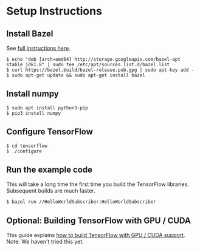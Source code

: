 # Setup Instructions

## Install Bazel

See [full instructions here](https://bazel.build/versions/master/docs/install.html#2-add-bazel-distribution-uri-as-a-package-source-one-time-setup).

    $ echo "deb [arch=amd64] http://storage.googleapis.com/bazel-apt stable jdk1.8" | sudo tee /etc/apt/sources.list.d/bazel.list
    $ curl https://bazel.build/bazel-release.pub.gpg | sudo apt-key add -
    $ sudo apt-get update && sudo apt-get install bazel

## Install numpy

    $ sudo apt install python3-pip
    $ pip3 install numpy

## Configure TensorFlow

    $ cd tensorflow
    $ ./configure

## Run the example code

This will take a long time the first time you build the TensorFlow libraries. Subsequent builds are much faster.

    $ bazel run //HelloWorldSubscriber:HelloWorldSubscriber

## Optional: Building TensorFlow with GPU / CUDA

This guide explains [how to build TensorFlow with GPU / CUDA support](https://alliseesolutions.wordpress.com/2016/09/08/install-gpu-tensorflow-from-sources-w-ubuntu-16-04-and-cuda-8-0-rc/). Note: We haven't tried this yet.

